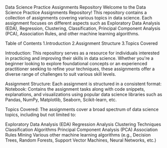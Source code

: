 
Data Science Practice Assignments Repository
Welcome to the Data Science Practice Assignments Repository! This repository contains a collection of assignments covering various topics in data science. Each assignment focuses on different aspects such as Exploratory Data Analysis (EDA), Regression, Clustering, Classification, Principal Component Analysis (PCA), Association Rules, and other machine learning algorithms.

Table of Contents
1.Introduction
2.Assignment Structure
3.Topics Covered

Introduction:
This repository serves as a resource for individuals interested in practicing and improving their skills in data science. Whether you're a beginner looking to explore foundational concepts or an experienced practitioner seeking to refine your techniques, these assignments offer a diverse range of challenges to suit various skill levels.

Assignment Structure:
Each assignment is structured in a consistent format:
Notebook: Contains the assignment tasks along with code snippets, explanations, and visualizations using popular data science libraries such as Pandas, NumPy, Matplotlib, Seaborn, Scikit-learn, etc.

Topics Covered:
The assignments cover a broad spectrum of data science topics, including but not limited to:

Exploratory Data Analysis (EDA)
Regression Analysis
Clustering Techniques
Classification Algorithms
Principal Component Analysis (PCA)
Association Rules Mining
Various other machine learning algorithms (e.g., Decision Trees, Random Forests, Support Vector Machines, Neural Networks, etc.)
